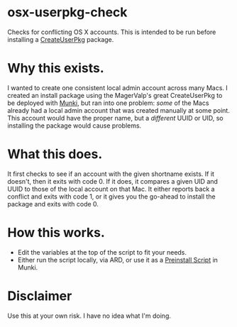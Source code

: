 # osx-userpkg-check
Checks for conflicting OS X accounts. This is intended to be run before installing a [CreateUserPkg](https://github.com/MagerValp/CreateUserPkg) package.

# Why this exists.
I wanted to create one consistent local admin account across many Macs. I created an install package using the MagerValp's great CreateUserPkg to be deployed with [Munki](https://github.com/munki/munki), but ran into one problem: _some_ of the Macs already had a local admin account that was created manually at some point. This account would have the proper name, but a _different_ UUID or UID, so installing the package would cause problems.

# What this does.
It first checks to see if an account with the given shortname exists. If it doesn't, then it exits with code 0. If it does, it compares a given UID and UUID to those of the local account on that Mac. It either reports back a conflict and exits with code 1, or it gives you the go-ahead to install the package and exits with code 0.

# How this works.
- Edit the variables at the top of the script to fit your needs.
- Either run the script locally, via ARD, or use it as a [Preinstall Script](https://github.com/munki/munki/wiki/Pre-And-Postinstall-Scripts) in Munki.

# Disclaimer
Use this at your own risk. I have no idea what I'm doing.
